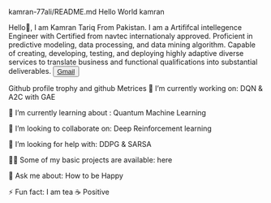 kamran-77ali/README.md
Hello  World 
kamran


Hello👋, I am Kamran Tariq From Pakistan. I am a Artififcal intellegence Engineer with Certified from navtec internationaly approved. Proficient in predictive modeling, data processing, and data mining algorithm. Capable of creating, developing, testing, and deploying highly adaptive diverse services to translate business and functional qualifications into substantial deliverables.
<button style ><a href = "">Gmail</a></button>

Github profile trophy and github Metrices
🔭 I’m currently working on: DQN & A2C with GAE

🌱 I’m currently learning about : Quantum Machine Learning

👯 I’m looking to collaborate on: Deep Reinforcement learning

🤝 I’m looking for help with: DDPG & SARSA

👨‍💻 Some of my basic projects are available: here

💬 Ask me about: How to be Happy

⚡ Fun fact: I am tea ☕ Positive
